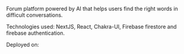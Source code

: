 Forum platform powered by AI that helps users find the right words in difficult conversations. 

Technologies used: NextJS, React, Chakra-UI, Firebase firestore and firebase authentication.

Deployed on: 

